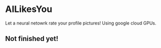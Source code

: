 # AILikesYou
Let a neural netowrk rate your profile pictures! Using google cloud GPUs.
## Not finished yet!
